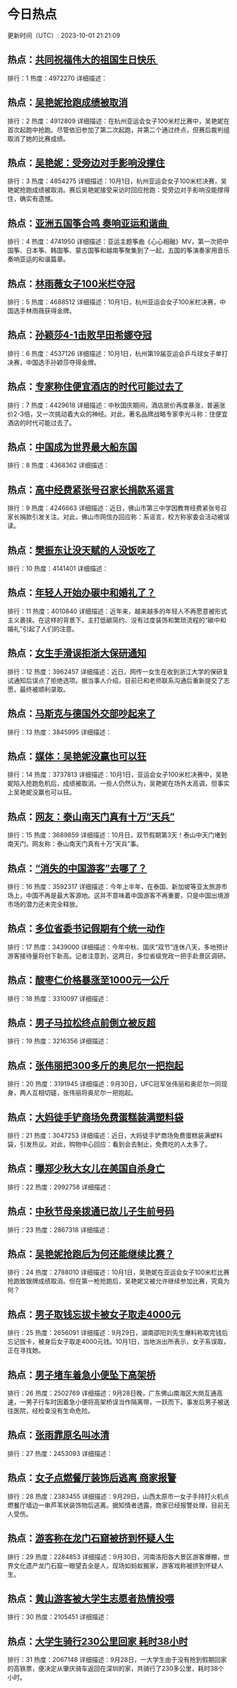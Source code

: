 # 今日热点

更新时间（UTC）: 2023-10-01 21:21:09

## 热点：[共同祝福伟大的祖国生日快乐 ](https://cn.bing.com/search?q=共同祝福伟大的祖国生日快乐 )
排行：1
热度：4972270
详细描述：

## 热点：[吴艳妮抢跑成绩被取消](https://cn.bing.com/search?q=吴艳妮抢跑成绩被取消)
排行：2
热度：4912809
详细描述：在杭州亚运会女子100米栏比赛中，吴艳妮在首次起跑中抢跑。尽管依旧参加了第二次起跑，并第二个通过终点，但赛后裁判组取消了她的比赛成绩。

## 热点：[吴艳妮：受旁边对手影响没撑住](https://cn.bing.com/search?q=吴艳妮：受旁边对手影响没撑住)
排行：3
热度：4854275
详细描述：10月1日，杭州亚运会女子100米栏决赛，吴艳妮抢跑成绩被取消。赛后吴艳妮接受采访时回应抢跑：受旁边对手影响没能撑得住，确实有遗憾。

## 热点：[亚洲五国筝合鸣 奏响亚运和谐曲 ](https://cn.bing.com/search?q=亚洲五国筝合鸣奏响亚运和谐曲 )
排行：4
热度：4741950
详细描述：亚运主题筝曲《心心相融》MV，第一次把中国筝、日本筝、韩国筝、蒙古国筝和越南筝聚集到了一起，五国的筝演奏家用音乐奏响亚运的和谐篇章。

## 热点：[林雨薇女子100米栏夺冠](https://cn.bing.com/search?q=林雨薇女子100米栏夺冠)
排行：5
热度：4688512
详细描述：10月1日，杭州亚运会女子100米栏决赛，中国选手林雨薇获得金牌。

## 热点：[孙颖莎4-1击败早田希娜夺冠](https://cn.bing.com/search?q=孙颖莎4-1击败早田希娜夺冠)
排行：6
热度：4537126
详细描述：10月1日，杭州第19届亚运会乒乓球女子单打决赛，中国选手孙颖莎夺得金牌。

## 热点：[专家称住便宜酒店的时代可能过去了](https://cn.bing.com/search?q=专家称住便宜酒店的时代可能过去了)
排行：7
热度：4429618
详细描述：中秋国庆期间，酒店房价再度暴涨，普遍涨价2-3倍，又一次挑动着大众的神经。对此，著名品牌战略专家李光斗称：住便宜酒店的时代可能过去了。

## 热点：[中国成为世界最大船东国](https://cn.bing.com/search?q=中国成为世界最大船东国)
排行：8
热度：4368362
详细描述：

## 热点：[高中经费紧张号召家长捐款系谣言](https://cn.bing.com/search?q=高中经费紧张号召家长捐款系谣言)
排行：9
热度：4246663
详细描述：近日，佛山市第三中学因教育经费紧张号召家长捐款引发关注。对此，佛山市网信办回应称：系谣言，校方称家委会活动被误读。

## 热点：[樊振东让没天赋的人没饭吃了](https://cn.bing.com/search?q=樊振东让没天赋的人没饭吃了)
排行：10
热度：4141401
详细描述：

## 热点：[年轻人开始办碳中和婚礼了？](https://cn.bing.com/search?q=年轻人开始办碳中和婚礼了？)
排行：11
热度：4010840
详细描述：近年来，越来越多的年轻人不再愿意被形式主义裹挟。在这样的背景下，主打低碳简约、没有过度装饰和繁琐流程的“碳中和婚礼”引起了人们的注意。


## 热点：[女生手滑误拒浙大保研通知](https://cn.bing.com/search?q=女生手滑误拒浙大保研通知)
排行：12
热度：3962457
详细描述：近日，网传一女生在收到浙江大学的保研复试通知后误点了拒绝选项。据当事人介绍，目前已和老师联系沟通后重新提交了志愿，最终被顺利录取。

## 热点：[马斯克与德国外交部吵起来了](https://cn.bing.com/search?q=马斯克与德国外交部吵起来了)
排行：13
热度：3845995
详细描述：

## 热点：[媒体：吴艳妮没赢也可以狂](https://cn.bing.com/search?q=媒体：吴艳妮没赢也可以狂)
排行：14
热度：3737813
详细描述：10月1日，亚运会女子100米栏决赛中，吴艳妮陷入抢跑危机后，成绩被取消。一些人仍然认为，吴艳妮在场外太高调，但事实上吴艳妮没赢也可以狂。

## 热点：[网友：泰山南天门真有十万“天兵”](https://cn.bing.com/search?q=网友：泰山南天门真有十万“天兵”)
排行：15
热度：3689859
详细描述：10月日，双节假期第3天！泰山中天门堵到南天门。网友称：泰山南天门真有十万“天兵”事。

## 热点：[“消失的中国游客”去哪了？](https://cn.bing.com/search?q=“消失的中国游客”去哪了？)
排行：16
热度：3592317
详细描述：今年上半年，在泰国、新加坡等亚太旅游市场上，中国不再是最大客源地。这并不意味着中国游客不再重要，只是中国出境游市场的潜力还未完全释放。

## 热点：[多位省委书记假期有个统一动作](https://cn.bing.com/search?q=多位省委书记假期有个统一动作)
排行：17
热度：3439000
详细描述：今年中秋、国庆“双节”连休八天，多地预计游客接待量将创下新高。记者注意到，这两日，多位省级党政一把手赴景区调研。

## 热点：[酸枣仁价格暴涨至1000元一公斤](https://cn.bing.com/search?q=酸枣仁价格暴涨至1000元一公斤)
排行：18
热度：3310097
详细描述：

## 热点：[男子马拉松终点前倒立被反超](https://cn.bing.com/search?q=男子马拉松终点前倒立被反超)
排行：19
热度：3216356
详细描述：

## 热点：[张伟丽把300多斤的奥尼尔一把抱起](https://cn.bing.com/search?q=张伟丽把300多斤的奥尼尔一把抱起)
排行：20
热度：3191945
详细描述：9月30日，UFC冠军张伟丽和奥尼尔一同现身，两人互相切磋，张伟丽将奥尼尔一把抱起。

## 热点：[大妈徒手铲商场免费蛋糕装满塑料袋](https://cn.bing.com/search?q=大妈徒手铲商场免费蛋糕装满塑料袋)
排行：21
热度：3047253
详细描述：近日，大妈徒手铲商场免费蛋糕装满塑料袋，引发热议。对此，购物中心回应：看到会去制止，免费吃的人太多了。

## 热点：[曝郑少秋大女儿在美国自杀身亡](https://cn.bing.com/search?q=曝郑少秋大女儿在美国自杀身亡)
排行：22
热度：2992758
详细描述：

## 热点：[中秋节母亲拨通已故儿子生前号码](https://cn.bing.com/search?q=中秋节母亲拨通已故儿子生前号码)
排行：23
热度：2867318
详细描述：

## 热点：[吴艳妮抢跑后为何还能继续比赛？](https://cn.bing.com/search?q=吴艳妮抢跑后为何还能继续比赛？)
排行：24
热度：2788010
详细描述：10月1日，吴艳妮在亚运会女子100米栏比赛抢跑致银牌成绩取消。但在第一枪抢跑后，吴艳妮又被允许继续参加比赛，究竟为何？

## 热点：[男子取钱忘拔卡被女子取走4000元](https://cn.bing.com/search?q=男子取钱忘拔卡被女子取走4000元)
排行：25
热度：2656091
详细描述：9月29日，湖南邵阳刘先生爆料称取完钱后忘记拔卡，被身后女子取走4000元钱。10月1日，当地派出所表示，女子系误取，正在寻找她。

## 热点：[男子堵车着急小便坠下高架桥](https://cn.bing.com/search?q=男子堵车着急小便坠下高架桥)
排行：26
热度：2502769
详细描述：9月28日晚，广东佛山南海区大岗互通高速，一男子行车时因着急小便将高架桥误当作隔离带，一跃而下。事发后男子被送往医院，经检查没有生命危险。

## 热点：[张雨霏原名叫冰清](https://cn.bing.com/search?q=张雨霏原名叫冰清)
排行：27
热度：2453093
详细描述：

## 热点：[女子点燃餐厅装饰后逃离 商家报警](https://cn.bing.com/search?q=女子点燃餐厅装饰后逃离商家报警)
排行：28
热度：2383455
详细描述：9月29日，山西太原市一女子手持打火机点燃餐厅墙边一串芦苇状装饰物后逃离。据知情者透露，商家已经报警处理，目前无人受伤。

## 热点：[游客称在龙门石窟被挤到怀疑人生](https://cn.bing.com/search?q=游客称在龙门石窟被挤到怀疑人生)
排行：29
热度：2284853
详细描述：9月30日，河南洛阳各大景区游客爆棚，世界文化遗产龙门石窟一眼望去全是人，现场如蚂蚁搬家，游客戏称被挤到怀疑人生。

## 热点：[黄山游客被大学生志愿者热情投喂](https://cn.bing.com/search?q=黄山游客被大学生志愿者热情投喂)
排行：30
热度：2105451
详细描述：

## 热点：[大学生骑行230公里回家 耗时38小时](https://cn.bing.com/search?q=大学生骑行230公里回家耗时38小时)
排行：31
热度：2067148
详细描述：9月28日，一大学生由于没有抢到假期回家的高铁票，便决定从肇庆骑车返回在深圳的家，共骑行了230多公里，耗时38个小时。

